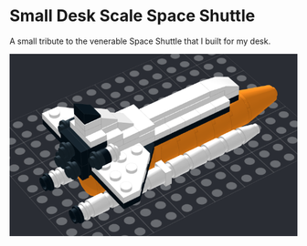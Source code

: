 # Small Desk Scale Space Shuttle

A small tribute to the venerable Space Shuttle that I built for my desk.

![model screenshot](simple_space_shuttle.png)

